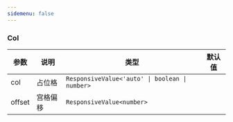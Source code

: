 ```yaml
---
sidemenu: false
---
```

### Col

| 参数	|说明	|类型	|默认值
| --- | --- | --- | ---
| col | 占位格 | `ResponsiveValue<'auto' \| boolean \| number>` |
| offset | 宫格偏移 | `ResponsiveValue<number>` |


